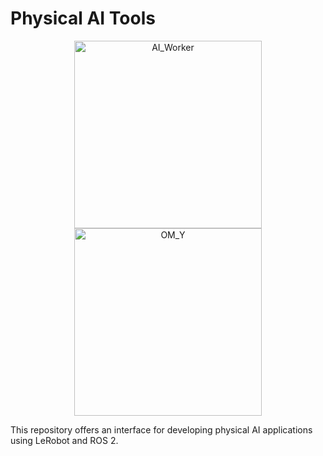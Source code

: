 # Physical AI Tools

<p align="center">
  <img src="https://www.klnews.co.kr/news/userArticlePhoto.html" alt="AI_Worker" height="300"/>
  <img src="https://cdn11.bigcommerce.com/s-76o5u/images/stencil/original/uploaded_images/229751-232249-1155.png?t=1733856376" alt="OM_Y" height="300"/>
</p>


This repository offers an interface for developing physical AI applications using LeRobot and ROS 2.